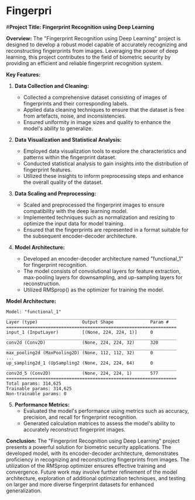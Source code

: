 # Fingerpri
#**Project Title: Fingerprint Recognition using Deep Learning**

**Overview:**
The "Fingerprint Recognition using Deep Learning" project is designed to develop a robust model capable of accurately recognizing and reconstructing fingerprints from images. Leveraging the power of deep learning, this project contributes to the field of biometric security by providing an efficient and reliable fingerprint recognition system.

**Key Features:**

1. **Data Collection and Cleaning:**
   - Collected a comprehensive dataset consisting of images of fingerprints and their corresponding labels.
   - Applied data cleaning techniques to ensure that the dataset is free from artefacts, noise, and inconsistencies.
   - Ensured uniformity in image sizes and quality to enhance the model's ability to generalize.

2. **Data Visualization and Statistical Analysis:**
   - Employed data visualization tools to explore the characteristics and patterns within the fingerprint dataset.
   - Conducted statistical analysis to gain insights into the distribution of fingerprint features.
   - Utilized these insights to inform preprocessing steps and enhance the overall quality of the dataset.

3. **Data Scaling and Preprocessing:**
   - Scaled and preprocessed the fingerprint images to ensure compatibility with the deep learning model.
   - Implemented techniques such as normalization and resizing to optimize the input data for model training.
   - Ensured that the fingerprints are represented in a format suitable for the subsequent encoder-decoder architecture.

4. **Model Architecture:**
   - Developed an encoder-decoder architecture named "functional_1" for fingerprint recognition.
   - The model consists of convolutional layers for feature extraction, max-pooling layers for downsampling, and up-sampling layers for reconstruction.
   - Utilized RMSprop() as the optimizer for training the model.

**Model Architecture:**
```plaintext
Model: "functional_1"
_________________________________________________________________
Layer (type)                 Output Shape              Param #   
=================================================================
input_1 (InputLayer)         [(None, 224, 224, 1)]     0         
_________________________________________________________________
conv2d (Conv2D)              (None, 224, 224, 32)      320       
_________________________________________________________________
max_pooling2d (MaxPooling2D) (None, 112, 112, 32)      0         
...
up_sampling2d_1 (UpSampling2 (None, 224, 224, 64)      0         
_________________________________________________________________
conv2d_5 (Conv2D)            (None, 224, 224, 1)       577       
=================================================================
Total params: 314,625
Trainable params: 314,625
Non-trainable params: 0
```

5. **Performance Metrics:**
   - Evaluated the model's performance using metrics such as accuracy, precision, and recall for fingerprint recognition.
   - Generated calculation matrices to assess the model's ability to accurately reconstruct fingerprint images.

**Conclusion:**
The "Fingerprint Recognition using Deep Learning" project presents a powerful solution for biometric security applications. The developed model, with its encoder-decoder architecture, demonstrates proficiency in recognizing and reconstructing fingerprints from images. The utilization of the RMSprop optimizer ensures effective training and convergence. Future work may involve further refinement of the model architecture, exploration of additional optimization techniques, and testing on larger and more diverse fingerprint datasets for enhanced generalization.
